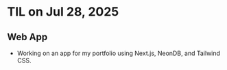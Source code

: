 # TIL on Jul 28, 2025
## Web App
- Working on an app for my portfolio using Next.js, NeonDB, and Tailwind CSS.

